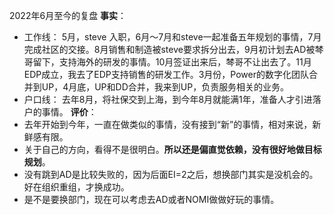 2022年6月至今的复盘
**事实**：
- 工作线： 5月，steve 入职，6月～7月和steve一起准备五年规划的事情，7月完成社区的交接。8月销售和制造被steve要求拆分出去，9月初计划去AD被棽哥留下，支持海外的研发的事情。10月签证出来后，棽哥不让出去了。11月EDP成立，我去了EDP支持销售的研发工作。3月份，Power的数字化团队合并到UP，4月底，UP和DD合并，我来到UP，负责服务相关的业务。
- 户口线： 去年8月，将社保交到上海，到今年8月就能满1年，准备人才引进落户的事情。
**评价**：
- 去年开始到今年，一直在做类似的事情，没有接到“新”的事情，相对来说，新鲜感有限。
- 关于自己的方向，看得不是很明白。**所以还是偏直觉依赖，没有很好地做目标规划**。
- 没有跳到AD是比较失败的，因为后面EI=2之后，想换部门其实是没机会的。好在组织重组，才换成功。
- 是不是要换部门，现在可以考虑去AD或者NOMI做做好玩的事情。

